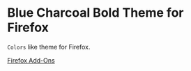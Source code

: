 # Blue Charcoal Bold Theme for Firefox

`Colors` like theme for Firefox.

[Firefox Add-Ons](https://addons.mozilla.org/tr/firefox/addon/blue-charcoal-bold/)